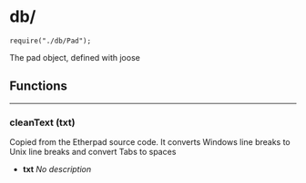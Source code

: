 # db/
`require("./db/Pad");`

The pad object, defined with joose

## Functions

- - -
### cleanText (txt)
Copied from the Etherpad source code. It converts Windows line breaks to Unix line breaks and convert Tabs to spaces

* **txt** *No description*

